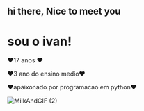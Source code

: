 ## hi there, Nice to meet you

# sou o ivan!

❤️17 anos ❤️

❤️3 ano do ensino medio❤️

❤️apaixonado por programacao em python❤️

![MilkAndGIF (2)](https://user-images.githubusercontent.com/125929359/223507209-0c0b1edb-e27d-436e-a1ec-2ab5cea65045.gif)



